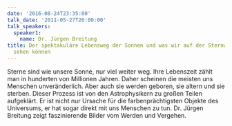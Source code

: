 ```yaml
---
date: '2016-08-24T23:35:00'
talk_date: '2011-05-27T20:00:00'
talk_speakers:
  speaker1:
    name: Dr. Jürgen Breitung
title: Der spektakuläre Lebensweg der Sonnen und was wir auf der Sternwarte davon
  sehen können
---
```

Sterne sind wie unsere Sonne, nur viel weiter weg. Ihre Lebenszeit zählt man in hunderten von Millionen Jahren. Daher scheinen die meisten uns Menschen unveränderlich. Aber auch sie werden geboren, sie altern und sie sterben. Dieser Prozess ist von den Astrophysikern zu großen Teilen aufgeklärt. Er ist nicht nur Ursache für die farbenprächtigsten Objekte des Universums, er hat sogar direkt mit uns Menschen zu tun. 
Dr. Jürgen Breitung zeigt faszinierende Bilder vom Werden und Vergehen.